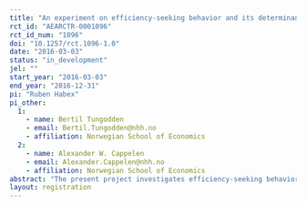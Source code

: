 ```yaml
---
title: "An experiment on efficiency-seeking behavior and its determinants"
rct_id: "AEARCTR-0001096"
rct_id_num: "1096"
doi: "10.1257/rct.1096-1.0"
date: "2016-03-03"
status: "in_development"
jel: ""
start_year: "2016-03-03"
end_year: "2016-12-31"
pi: "Ruben Habex"
pi_other:
  1:
    - name: Bertil Tungodden
    - email: Bertil.Tungodden@nhh.no
    - affiliation: Norwegian School of Economics
  2:
    - name: Alexander W. Cappelen
    - email: Alexander.Cappelen@nhh.no
    - affiliation: Norwegian School of Economics
abstract: "The present project investigates efficiency-seeking behavior and its determinants in dictator games. Participants will make one (between-person design) or two (within-person design) distributive decisions from a stakeholder or a spectator perspective."
layout: registration
---
```


